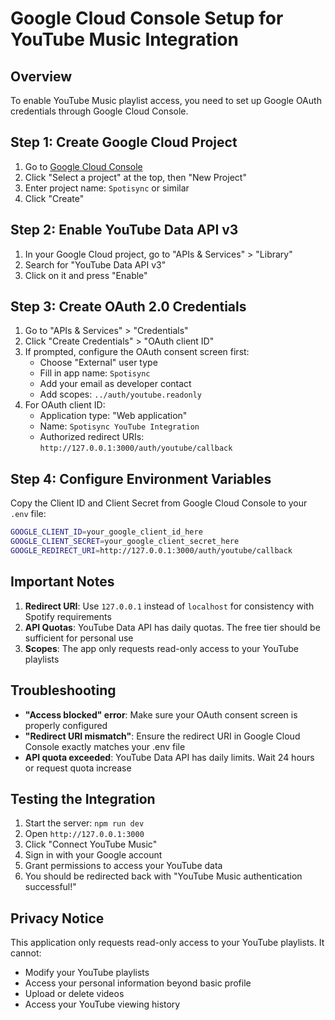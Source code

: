 # Google Cloud Console Setup for YouTube Music Integration

## Overview
To enable YouTube Music playlist access, you need to set up Google OAuth credentials through Google Cloud Console.

## Step 1: Create Google Cloud Project

1. Go to [Google Cloud Console](https://console.cloud.google.com/)
2. Click "Select a project" at the top, then "New Project"
3. Enter project name: `Spotisync` or similar
4. Click "Create"

## Step 2: Enable YouTube Data API v3

1. In your Google Cloud project, go to "APIs & Services" > "Library"
2. Search for "YouTube Data API v3"
3. Click on it and press "Enable"

## Step 3: Create OAuth 2.0 Credentials

1. Go to "APIs & Services" > "Credentials"
2. Click "Create Credentials" > "OAuth client ID"
3. If prompted, configure the OAuth consent screen first:
   - Choose "External" user type
   - Fill in app name: `Spotisync`
   - Add your email as developer contact
   - Add scopes: `../auth/youtube.readonly`
4. For OAuth client ID:
   - Application type: "Web application"
   - Name: `Spotisync YouTube Integration`
   - Authorized redirect URIs: `http://127.0.0.1:3000/auth/youtube/callback`

## Step 4: Configure Environment Variables

Copy the Client ID and Client Secret from Google Cloud Console to your `.env` file:

```bash
GOOGLE_CLIENT_ID=your_google_client_id_here
GOOGLE_CLIENT_SECRET=your_google_client_secret_here
GOOGLE_REDIRECT_URI=http://127.0.0.1:3000/auth/youtube/callback
```

## Important Notes

1. **Redirect URI**: Use `127.0.0.1` instead of `localhost` for consistency with Spotify requirements
2. **API Quotas**: YouTube Data API has daily quotas. The free tier should be sufficient for personal use
3. **Scopes**: The app only requests read-only access to your YouTube playlists

## Troubleshooting

- **"Access blocked" error**: Make sure your OAuth consent screen is properly configured
- **"Redirect URI mismatch"**: Ensure the redirect URI in Google Cloud Console exactly matches your .env file
- **API quota exceeded**: YouTube Data API has daily limits. Wait 24 hours or request quota increase

## Testing the Integration

1. Start the server: `npm run dev`
2. Open `http://127.0.0.1:3000`
3. Click "Connect YouTube Music"
4. Sign in with your Google account
5. Grant permissions to access your YouTube data
6. You should be redirected back with "YouTube Music authentication successful!"

## Privacy Notice

This application only requests read-only access to your YouTube playlists. It cannot:
- Modify your YouTube playlists
- Access your personal information beyond basic profile
- Upload or delete videos
- Access your YouTube viewing history
